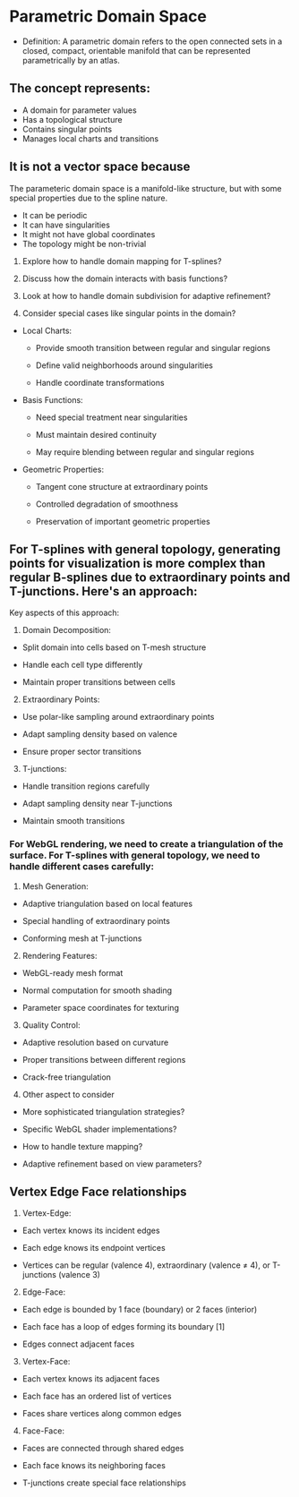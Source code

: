 # Parametric Domain Space

- Definition: A parametric domain refers to the open connected sets in a closed, compact, orientable manifold that can be represented parametrically by an atlas.

## The concept represents:

- A domain for parameter values
- Has a topological structure
- Contains singular points
- Manages local charts and transitions

## It is not a vector space because

The parameteric domain space is a manifold-like structure, but with some special properties due to the spline nature.

- It can be periodic
- It can have singularities
- It might not have global coordinates
- The topology might be non-trivial

1. Explore how to handle domain mapping for T-splines?

2. Discuss how the domain interacts with basis functions?

3. Look at how to handle domain subdivision for adaptive refinement?

4. Consider special cases like singular points in the domain?

- Local Charts:

  - Provide smooth transition between regular and singular regions

  - Define valid neighborhoods around singularities

  - Handle coordinate transformations

- Basis Functions:

  - Need special treatment near singularities

  - Must maintain desired continuity

  - May require blending between regular and singular regions

- Geometric Properties:

  - Tangent cone structure at extraordinary points

  - Controlled degradation of smoothness

  - Preservation of important geometric properties

## For T-splines with general topology, generating points for visualization is more complex than regular B-splines due to extraordinary points and T-junctions. Here's an approach:

Key aspects of this approach:

1. Domain Decomposition:

- Split domain into cells based on T-mesh structure

- Handle each cell type differently

- Maintain proper transitions between cells

2. Extraordinary Points:

- Use polar-like sampling around extraordinary points

- Adapt sampling density based on valence

- Ensure proper sector transitions

3. T-junctions:

- Handle transition regions carefully

- Adapt sampling density near T-junctions

- Maintain smooth transitions

### For WebGL rendering, we need to create a triangulation of the surface. For T-splines with general topology, we need to handle different cases carefully:

1. Mesh Generation:

- Adaptive triangulation based on local features

- Special handling of extraordinary points

- Conforming mesh at T-junctions

2. Rendering Features:

- WebGL-ready mesh format

- Normal computation for smooth shading

- Parameter space coordinates for texturing

3. Quality Control:

- Adaptive resolution based on curvature

- Proper transitions between different regions

- Crack-free triangulation

4. Other aspect to consider

- More sophisticated triangulation strategies?

- Specific WebGL shader implementations?

- How to handle texture mapping?

- Adaptive refinement based on view parameters?

## Vertex Edge Face relationships

1. Vertex-Edge:

- Each vertex knows its incident edges

- Each edge knows its endpoint vertices

- Vertices can be regular (valence 4), extraordinary (valence ≠ 4), or T-junctions (valence 3)

2. Edge-Face:

- Each edge is bounded by 1 face (boundary) or 2 faces (interior)

- Each face has a loop of edges forming its boundary [1]

- Edges connect adjacent faces

3. Vertex-Face:

- Each vertex knows its adjacent faces

- Each face has an ordered list of vertices

- Faces share vertices along common edges

4. Face-Face:

- Faces are connected through shared edges

- Each face knows its neighboring faces

- T-junctions create special face relationships
